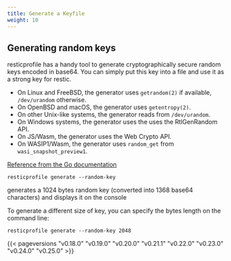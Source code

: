 ```yaml
---
title: Generate a Keyfile
weight: 10
---
```


## Generating random keys

resticprofile has a handy tool to generate cryptographically secure random keys encoded in base64. You can simply put this key into a file and use it as a strong key for restic.

- On Linux and FreeBSD, the generator uses `getrandom(2)` if available, `/dev/urandom` otherwise.
- On OpenBSD and macOS, the generator uses `getentropy(2)`.
- On other Unix-like systems, the generator reads from `/dev/urandom`.
- On Windows systems, the generator uses the uses the RtlGenRandom API.
- On JS/Wasm, the generator uses the Web Crypto API.
- On WASIP1/Wasm, the generator uses `random_get` from `wasi_snapshot_preview1`. 

[Reference from the Go documentation](https://golang.org/pkg/crypto/rand/#pkg-variables)

```shell
resticprofile generate --random-key
```

generates a 1024 bytes random key (converted into 1368 base64 characters) and displays it on the console

To generate a different size of key, you can specify the bytes length on the command line:

```shell
resticprofile generate --random-key 2048
```

{{< pageversions "v0.18.0" "v0.19.0" "v0.20.0" "v0.21.1" "v0.22.0" "v0.23.0" "v0.24.0" "v0.25.0" >}}
